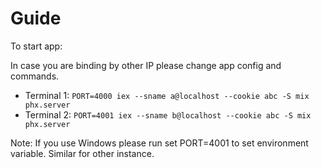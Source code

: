 # Guide

To start app:

In case you are binding by other IP please change app config and commands.

* Terminal 1:
  `PORT=4000 iex --sname a@localhost --cookie abc -S mix phx.server`
* Terminal 2:
  `PORT=4001 iex --sname b@localhost --cookie abc -S mix phx.server`

Note: If you use Windows please run set PORT=4001 to set environment variable. Similar for other instance.